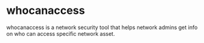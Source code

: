 # whocanaccess
whocanaccess is a network security tool that helps network admins get info on who can access specific network asset.
